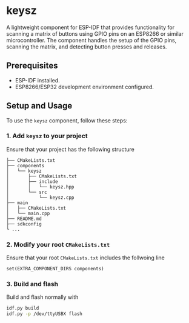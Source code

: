 # keysz

A lightweight component for ESP-IDF that provides functionality for scanning a matrix of buttons using GPIO pins on an ESP8266 or similar microcontroller. The component handles the setup of the GPIO pins, scanning the matrix, and detecting button presses and releases.

## Prerequisites

- ESP-IDF installed.
- ESP8266/ESP32 development environment configured.

## Setup and Usage

To use the `keysz` component, follow these steps:

### 1. Add `keysz` to your project 
Ensure that your project has the following structure 

```
├── CMakeLists.txt
├── components
│   └── keysz
│       ├── CMakeLists.txt
│       ├── include
│       │   └── keysz.hpp
│       └── src
│           └── keysz.cpp
├── main
│   ├── CMakeLists.txt
│   └── main.cpp
├── README.md
├── sdkconfig
└ ...
```

### 2. Modify your root `CMakeLists.txt` 
Ensure that your root `CMakeLists.txt` includes the follwoing line 

```
set(EXTRA_COMPONENT_DIRS components)
```

### 3. Build and flash 

Build and flash normally with

```bash
idf.py build 
idf.py -p /dev/ttyUSBX flash 
```